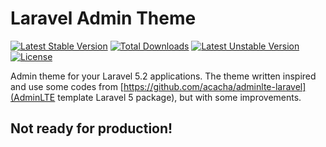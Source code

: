# Laravel Admin Theme

[![Latest Stable Version](https://poser.pugx.org/syahzul/admin-theme/v/stable?format=flat-square)](https://packagist.org/packages/syahzul/admin-theme)
[![Total Downloads](https://poser.pugx.org/syahzul/admin-theme/downloads?format=flat-square)](https://packagist.org/packages/syahzul/admin-theme)
[![Latest Unstable Version](https://poser.pugx.org/syahzul/admin-theme/v/unstable?format=flat-square)](https://packagist.org/packages/syahzul/admin-theme)
[![License](https://poser.pugx.org/syahzul/admin-theme/license?format=flat-square)](https://packagist.org/packages/syahzul/admin-theme)

Admin theme for your Laravel 5.2 applications. The theme written inspired and use some codes from
[https://github.com/acacha/adminlte-laravel](AdminLTE template Laravel 5 package), but with some
improvements.

## Not ready for production!
